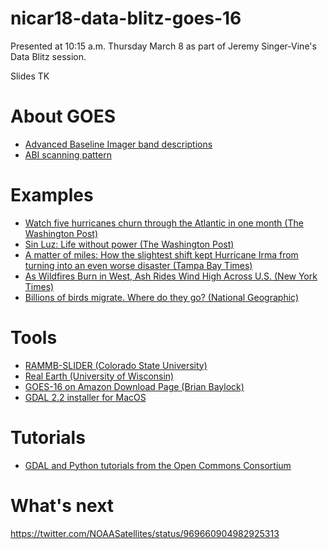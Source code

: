 # nicar18-data-blitz-goes-16

Presented at 10:15 a.m. Thursday March 8 as part of Jeremy Singer-Vine's Data Blitz session.

Slides TK

# About GOES
- [Advanced Baseline Imager band descriptions](https://www.goes-r.gov/education/ABI-bands-quick-info.html)
- [ABI scanning pattern](https://www.youtube.com/watch?v=MVUlYgm6zCo)

# Examples
- [Watch five hurricanes churn through the Atlantic in one month (The Washington Post)](https://twitter.com/PostGraphics/status/911272226862792705)
- [Sin Luz: Life without power (The Washington Post)](https://www.washingtonpost.com/graphics/2017/national/puerto-rico-life-without-power/)
- [A matter of miles: How the slightest shift kept Hurricane Irma from turning into an even worse disaster (Tampa Bay Times)](http://www.tampabay.com/projects/2017/hurricane-irma/matter-of-miles/)
- [As Wildfires Burn in West, Ash Rides Wind High Across U.S. (New York Times)](https://www.nytimes.com/interactive/2017/09/16/us/wildfires-smoke-pacific-northwest.html)
- [Billions of birds migrate. Where do they go? (National Geographic)](https://www.nationalgeographic.com/magazine/2018/03/bird-migration-interactive-maps/)

# Tools
- [RAMMB-SLIDER (Colorado State University)](https://rammb-slider.cira.colostate.edu/)
- [Real Earth (University of Wisconsin)](https://realearth.ssec.wisc.edu/)
- [GOES-16 on Amazon Download Page (Brian Baylock)](http://home.chpc.utah.edu/~u0553130/Brian_Blaylock/cgi-bin/goes16_download.cgi?domain=C&product=ABI-L2-MCMIP&hour=0)
- [GDAL 2.2 installer for MacOS](http://www.kyngchaos.com/software:frameworks)

# Tutorials
- [GDAL and Python tutorials from the Open Commons Consortium](http://edc.occ-data.org/goes16/)

# What's next
https://twitter.com/NOAASatellites/status/969660904982925313
